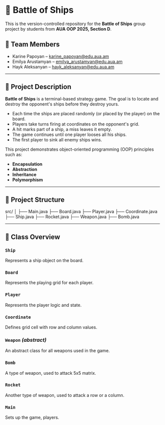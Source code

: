 # 🚢 Battle of Ships

This is the version-controlled repository for the **Battle of Ships** group project by students from **AUA OOP 2025, Section D**.

## 👥 Team Members

- Karine Papoyan – <karine_papoyan@edu.aua.am>
- Emilya Arustamyan – <emilya_arustamyan@edu.aua.am>
- Hayk Aleksanyan – <hayk_aleksanyan@edu.aua.am>

---

## 📝 Project Description

**Battle of Ships** is a terminal-based strategy game. The goal is to locate and destroy the opponent's ships before they destroy yours.

- Each time the ships are placed randomly (or placed by the player) on the board.
- Players take turns firing at coordinates on the opponent's grid.
- A hit marks part of a ship, a miss leaves it empty.
- The game continues until one player looses all his ships.
- The first player to sink all enemy ships wins.

This project demonstrates object-oriented programming (OOP) principles such as:
- **Encapsulation**
- **Abstraction**
- **Inheritance**
- **Polymorphism**

---

## 📁 Project Structure
src/ 
│ 
├── Main.java 
├── Board.java 
├── Player.java 
├── Coordinate.java
├── Ship.java 
├── Rocket.java 
├── Weapon.java 
├── Bomb.java 

---

## 🧱 Class Overview

### `Ship`
Represents a ship object on the board.

### `Board`
Represents the playing grid for each player.

### `Player`
Represents the player logic and state.

### `Coordinate`
Defines grid cell with row and column values.

### `Weapon` *(abstract)*
An abstract class for all weapons used in the game.

### `Bomb`
A type of weapon, used to attack 5x5 matrix.

### `Rocket`
Another type of weapon, used to attack a row or a column.

### `Main`
Sets up the game, players.


